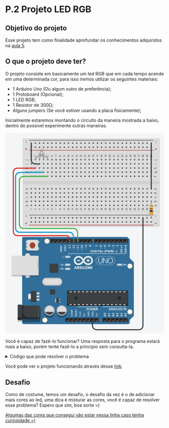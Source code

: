 # P.2 Projeto LED RGB

## Objetivo do projeto
Esse projeto tem como finalidade aprofundar os conhecimentos adquiridos na [aula 5](/src/4-Modulo-basico/5-Acendendo-LED.md).
<p></p>

## O que o projeto deve ter?

O projeto consiste em basicamente um led RGB que em cada tempo acende em uma determinada cor, para isso iremos utilizar os seguintes materiais:
<p></p>

- 1 Arduino Uno (Ou algum outro de preferência);
- 1 Protoboard (Opcional);
- 1 LED RGB;
- 1 Resistor de 300Ω;
- Alguns jumpers (Se você estiver usando a placa fisicamente);
<p></p>

Inicialmente estaremos montando o circuito da maneira mostrada a baixo, dentro do possível experimente outras maneiras.

<p align="center">
    <img src="../imgs/Projetos/2-RGB/Esquema.png" alt="Esquema de ligação">
</p>

Você é capaz de fazê-lo funcionar? Uma resposta para o programa estará mais a baixo, porém tente fazê-lo a principio sem consulta-la.

<details>
    <summary>Código que pode resolver o problema</summary>

```C++
//Definindo constantes para os pinos de cada cor do led
#define _PIN_RED     13
#define _PIN_BLUE    12
#define _PIN_GREEN   11


void setup()
{
  //Setando os pinos digitais que vamos utilizar como saida 
  //e desligando/apagando os LEDS
  for(int i = 9; i<14;i++){
  	pinMode(i, OUTPUT);
    digitalWrite(i, LOW);
  }
}

void loop()
{
  //Inicio
  
  //Apagando LED na cor verde
  digitalWrite(_PIN_GREEN, LOW); 
  //Acendendo LED na cor vermelha
  digitalWrite(_PIN_RED, HIGH);
  //Esperando 2 segundos
  delay(2000); 
  
  //Apagando LED na cor vermelha
  digitalWrite(_PIN_RED, LOW);
  //Acendendo LED na cor azul
  digitalWrite(_PIN_BLUE, HIGH);
  //Esperando 2 segundos
  delay(2000); 
  
  //Apagando LED na cor azul
  digitalWrite(_PIN_BLUE, LOW);
  //Acendendo LED na cor verde
  digitalWrite(_PIN_GREEN, HIGH);
  //Esperando 2 segundos
  delay(2000);

  //Volta pro inicio
}
```
</details>
<p></p>

Você pode ver o projeto funcionando através desse [link](https://www.tinkercad.com/things/cBMCX1IzppZ).
<p></p>

## Desafio

Como de costume, temos um desafio, o desafio da vez é o de adicionar mais cores ao led, uma dica é misturar as cores, você é capaz de resolver esse problema? Espero que sim, boa sorte =)
<p></p>

[Algumas das cores que consegui vão estar nessa linha caso tenha curiosidade =)](https://www.tinkercad.com/things/kJYF72AkiXI)